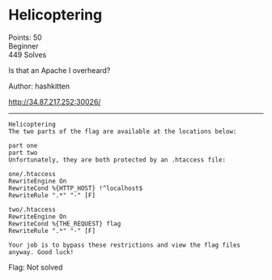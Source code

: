# Helicoptering

Points: 50  
Beginner  
449 Solves  

Is that an Apache I overheard?

Author: hashkitten

http://34.87.217.252:30026/

-------------

```
Helicoptering
The two parts of the flag are available at the locations below:

part one
part two
Unfortunately, they are both protected by an .htaccess file:

one/.htaccess
RewriteEngine On
RewriteCond %{HTTP_HOST} !^localhost$
RewriteRule ".*" "-" [F]
    
two/.htaccess
RewriteEngine On
RewriteCond %{THE_REQUEST} flag
RewriteRule ".*" "-" [F]
    
Your job is to bypass these restrictions and view the flag files anyway. Good luck!
```

Flag: Not solved

